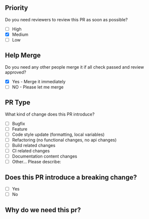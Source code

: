 ## Priority

Do you need reviewers to review this PR as soon as possible?

- [ ] High
- [x] Medium
- [ ] Low

## Help Merge

Do you need any other people merge it if all check passed and review approved?

- [x] Yes - Merge it immediately
- [ ] NO - Please let me merge

## PR Type

What kind of change does this PR introduce?

<!-- Please check the one that applies to this PR using "x". -->

- [ ] Bugfix
- [ ] Feature
- [ ] Code style update (formatting, local variables)
- [ ] Refactoring (no functional changes, no api changes)
- [ ] Build related changes
- [ ] CI related changes
- [ ] Documentation content changes
- [ ] Other... Please describe:

## Does this PR introduce a breaking change?

- [ ] Yes
- [ ] No

## Why do we need this pr?

<!-- The number of related issue or feature -->
